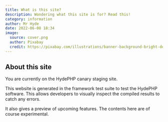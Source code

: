 ```yaml
---
title: What is this site?
description: Wondering what this site is for? Read this!
category: information
author: Mr Hyde
date: 2022-06-08 18:34
image:
  source: cover.png
  author: Pixabay
  credit: https://pixabay.com/illustrations/banner-background-bright-design-1989514/
---
```


## About this site

You are currently on the HydePHP canary staging site.

This website is generated in the framework test suite to test the HydePHP software.
This allows developers to visually inspect the compiled results to catch any errors.

It also gives a preview of upcoming features. The contents here are of course experimental.
